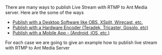 There are many ways to publish Live Stream with RTMP to Ant Media server. Here are the some of the ways

* <a href="https://github.com/ant-media/Ant-Media-Server/wiki/3_b_Publish-with-a-Desktop-Software---Open-Broadcaster-Software">Publish with a Desktop Software like OBS, XSplit, Wirecast, etc.</a> 
* <a href="https://github.com/ant-media/Ant-Media-Server/wiki/3_c_Publish-with-a-Hardware-Encoder---Teradek-Vidiu-Pro">Publish with a Hardware Encoder (Teradek, Tricaster, Gosolo, etc)</a>
* <a href="https://github.com/ant-media/Ant-Media-Server/wiki/3_d_Publish-with-a-Mobile-App---Android">Publish with a Mobile App - (Android, iOS, etc.)</a>

For each case we are going to give an example how to publish live stream with RTMP to Ant Media Server